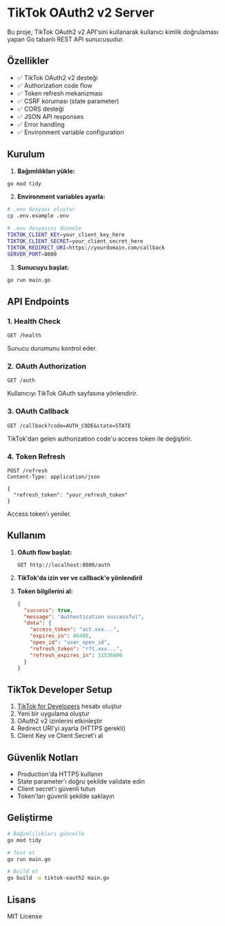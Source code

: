 # TikTok OAuth2 v2 Server

Bu proje, TikTok OAuth2 v2 API'sini kullanarak kullanıcı kimlik doğrulaması yapan Go tabanlı REST API sunucusudur.

## Özellikler

- ✅ TikTok OAuth2 v2 desteği
- ✅ Authorization code flow
- ✅ Token refresh mekanizması
- ✅ CSRF koruması (state parameter)
- ✅ CORS desteği
- ✅ JSON API responses
- ✅ Error handling
- ✅ Environment variable configuration

## Kurulum

1. **Bağımlılıkları yükle:**
```bash
go mod tidy
```

2. **Environment variables ayarla:**
```bash
# .env dosyası oluştur
cp .env.example .env

# .env dosyasını düzenle
TIKTOK_CLIENT_KEY=your_client_key_here
TIKTOK_CLIENT_SECRET=your_client_secret_here
TIKTOK_REDIRECT_URI=https://yourdomain.com/callback
SERVER_PORT=8080
```

3. **Sunucuyu başlat:**
```bash
go run main.go
```

## API Endpoints

### 1. Health Check
```
GET /health
```
Sunucu durumunu kontrol eder.

### 2. OAuth Authorization
```
GET /auth
```
Kullanıcıyı TikTok OAuth sayfasına yönlendirir.

### 3. OAuth Callback
```
GET /callback?code=AUTH_CODE&state=STATE
```
TikTok'dan gelen authorization code'u access token ile değiştirir.

### 4. Token Refresh
```
POST /refresh
Content-Type: application/json

{
  "refresh_token": "your_refresh_token"
}
```
Access token'ı yeniler.

## Kullanım

1. **OAuth flow başlat:**
   ```
   GET http://localhost:8080/auth
   ```

2. **TikTok'da izin ver ve callback'e yönlendiril**

3. **Token bilgilerini al:**
   ```json
   {
     "success": true,
     "message": "Authentication successful",
     "data": {
       "access_token": "act.xxx...",
       "expires_in": 86400,
       "open_id": "user_open_id",
       "refresh_token": "rft.xxx...",
       "refresh_expires_in": 31536000
     }
   }
   ```

## TikTok Developer Setup

1. [TikTok for Developers](https://developers.tiktok.com/) hesabı oluştur
2. Yeni bir uygulama oluştur
3. OAuth2 v2 izinlerini etkinleştir
4. Redirect URI'yi ayarla (HTTPS gerekli)
5. Client Key ve Client Secret'ı al

## Güvenlik Notları

- Production'da HTTPS kullanın
- State parameter'ı doğru şekilde validate edin
- Client secret'ı güvenli tutun
- Token'ları güvenli şekilde saklayın

## Geliştirme

```bash
# Bağımlılıkları güncelle
go mod tidy

# Test et
go run main.go

# Build et
go build -o tiktok-oauth2 main.go
```

## Lisans

MIT License
